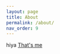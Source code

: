```yaml
---
layout: page
title: About
permalink: /about/
nav_order: 9
---
```


hiya [That's me](http://chrisveleris.com)
